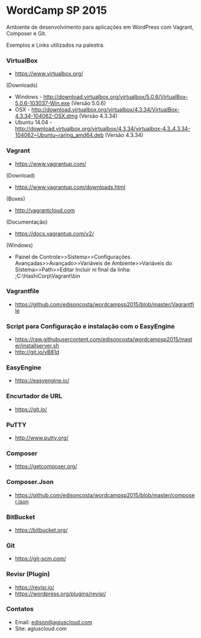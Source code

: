 # WordCamp SP 2015

Ambiente de desenvolvimento para aplicações em WordPress com Vagrant, Composer e Git.

Exemplos e Links utilizados na palestra. 

### VirtualBox
- https://www.virtualbox.org/

(Downloads)
- Windows - http://download.virtualbox.org/virtualbox/5.0.6/VirtualBox-5.0.6-103037-Win.exe (Versão 5.0.6)
- OSX - http://download.virtualbox.org/virtualbox/4.3.34/VirtualBox-4.3.34-104062-OSX.dmg (Versão 4.3.34)
- Ubuntu 14.04 - http://download.virtualbox.org/virtualbox/4.3.34/virtualbox-4.3_4.3.34-104062~Ubuntu~raring_amd64.deb (Versão 4.3.34)

### Vagrant
- https://www.vagrantup.com/

(Download)
- https://www.vagrantup.com/downloads.html

(Boxes)
- http://vagrantcloud.com

(Documentação)
- https://docs.vagrantup.com/v2/

(Windows)
- Painel de Controle>>Sistema>>Configurações Avançadas>>Avançado>>Variáveis de Ambiente>>Variáveis do Sistema>>Path>>Editar
Incluir ni final da linha: ;C:\HashiCorp\Vagrant\bin

### Vagrantfile
- https://github.com/edisoncosta/wordcampsp2015/blob/master/Vagrantfile

### Script para Configuração e instalação com o EasyEngine
- https://raw.githubusercontent.com/edisoncosta/wordcampsp2015/master/installserver.sh
- http://git.io/vB81d

### EasyEngine
- https://easyengine.io/

### Encurtador de URL
- https://git.io/

### PuTTY
- http://www.putty.org/

### Composer
- https://getcomposer.org/

### Composer.Json
- https://github.com/edisoncosta/wordcampsp2015/blob/master/composer.json

### BitBucket
- https://bitbucket.org/

### Git 
- https://git-scm.com/

### Revisr (Plugin)
- https://revisr.io/
- https://wordpress.org/plugins/revisr/

### Contatos
- Email: edison@agiuscloud.com
- Site: agiuscloud.com

